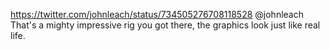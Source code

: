 https://twitter.com/johnleach/status/734505276708118528 @johnleach That's a mighty impressive rig you got there, the graphics look just like real life.